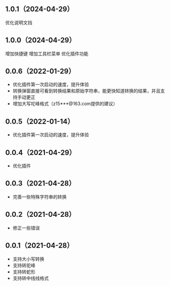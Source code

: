 ## 1.0.1（2024-04-29）
优化说明文挡
## 1.0.0（2024-04-29）
增加快捷键
增加工具栏菜单
优化插件功能
## 0.0.6（2022-01-29）
* 优化插件第一次启动的速度，提升体验
* 转换弹窗直接可看到转换结果和原始字符串，能更快知道转换的结果，并且支持手动更正
* 增加大写坨峰格式（z15***@163.com提供的建议）

## 0.0.5（2022-01-14）
* 优化插件第一次启动的速度，提升体验

## 0.0.4（2021-04-29）
* 优化插件

## 0.0.3（2021-04-28）
* 完善一些特殊字符串的转换

## 0.0.2（2021-04-28）
* 修正一些错误

## 0.0.1（2021-04-28）
* 支持大小写转换
* 支持转驼峰
* 支持转蛇形
* 支持转中线线格式
